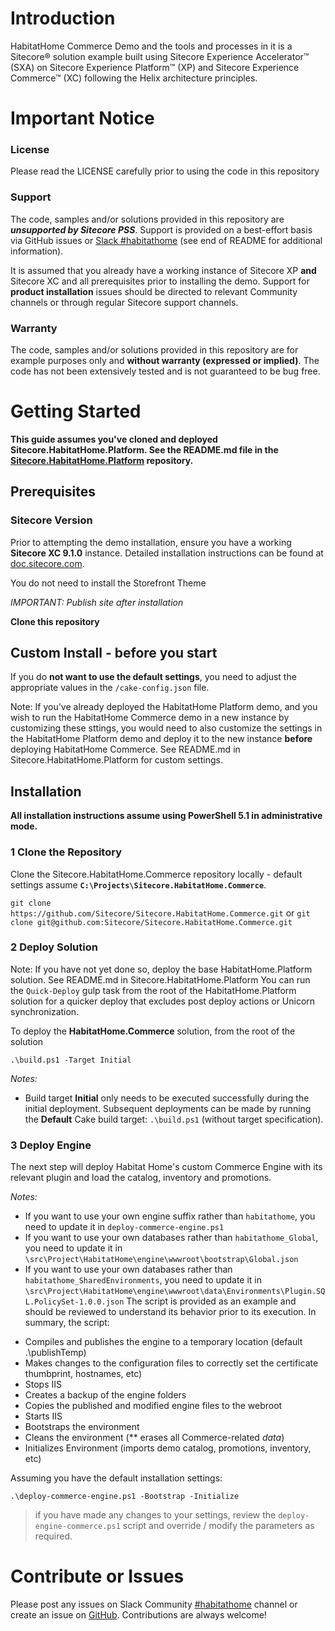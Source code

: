 # Introduction 
HabitatHome Commerce Demo and the tools and processes in it is a Sitecore&reg; solution example built using Sitecore Experience Accelerator&trade; (SXA) on Sitecore Experience Platform&trade; (XP) and Sitecore Experience Commerce&trade; (XC) following the Helix architecture principles.

# Important Notice

### License
Please read the LICENSE carefully prior to using the code in this repository
 
### Support

The code, samples and/or solutions provided in this repository are ***unsupported by Sitecore PSS***. Support is provided on a best-effort basis via GitHub issues or [Slack #habitathome](https://sitecorechat.slack.com/messages/habitathome/) (see end of README for additional information).

It is assumed that you already have a working instance of Sitecore XP **and** Sitecore XC  and all prerequisites prior to installing the demo. Support for **product installation** issues should be directed to relevant Community channels or through regular Sitecore support channels. 

### Warranty

The code, samples and/or solutions provided in this repository are for example purposes only and **without warranty (expressed or implied)**. The code has not been extensively tested and is not guaranteed to be bug free.  

# Getting Started

**This guide assumes you've cloned and deployed Sitecore.HabitatHome.Platform. See the README.md file in the [Sitecore.HabitatHome.Platform](https://github.com/sitecore/sitecore.habitathome.platform) repository.**

## Prerequisites

### Sitecore Version

Prior to attempting the demo installation, ensure you have a working **Sitecore XC 9.1.0** instance. Detailed installation instructions can be found at [doc.sitecore.com](http://commercesdn.sitecore.net/SitecoreXC_9.1/Sitecore_XC-9.1_Installation_Guide_for_On-Prem.pdf).

You do not need to install the Storefront Theme

*IMPORTANT: Publish site after installation*

**Clone this repository**

## Custom Install - before you start

If you do **not want to use the default settings**, you need to adjust the appropriate values in the `/cake-config.json` file.


Note: If you've already deployed the HabitatHome Platform demo, and you wish to run the HabitatHome Commerce demo in a new instance by customizing these sttings,
you would need to also customize the settings in the HabitatHome Platform demo and deploy it to the new instance **before** deploying HabitatHome Commerce. 
See README.md in Sitecore.HabitatHome.Platform for custom settings.

## Installation
**All installation instructions assume using PowerShell 5.1 in administrative mode.**

### 1 Clone the Repository
Clone the Sitecore.HabitatHome.Commerce repository locally - default settings assume **`C:\Projects\Sitecore.HabitatHome.Commerce`**. 

`git clone https://github.com/Sitecore/Sitecore.HabitatHome.Commerce.git` or 
`git clone git@github.com:Sitecore/Sitecore.HabitatHome.Commerce.git`
  
### 2 Deploy Solution
Note: If you have not yet done so, deploy the base HabitatHome.Platform solution. See README.md in Sitecore.HabitatHome.Platform
You can run the `Quick-Deploy` gulp task from the root of the HabitatHome.Platform solution for a quicker deploy that excludes post deploy actions or Unicorn synchronization.

To deploy the **HabitatHome.Commerce** solution, from the root of the solution

`.\build.ps1 -Target Initial`

_Notes:_

- Build target **Initial** only needs to be executed successfully during the initial deployment. Subsequent deployments can be made by running the **Default** Cake build target: `.\build.ps1` (without target specification).

### 3 Deploy Engine

The next step will deploy Habitat Home's custom Commerce Engine with its relevant plugin and load the catalog, inventory and promotions.

_Notes:_
* If you want to use your own engine suffix rather than `habitathome`, you need to update it in `deploy-commerce-engine.ps1`
* If you want to use your own databases rather than `habitathome_Global`, you need to update it in `\src\Project\HabitatHome\engine\wwwroot\bootstrap\Global.json`
* If you want to use your own databases rather than `habitathome_SharedEnvironments`, you need to update it in `\src\Project\HabitatHome\engine\wwwroot\data\Environments\Plugin.SQL.PolicySet-1.0.0.json`
The script is provided as an example and should be reviewed to understand its behavior prior to its execution. In summary, the script:

- Compiles and publishes the engine to a temporary location (default .\publishTemp)
- Makes changes to the configuration files to correctly set the certificate thumbprint, hostnames, etc)
- Stops IIS
- Creates a backup of the engine folders
- Copies the published and modified engine files to the webroot
- Starts IIS 
- Bootstraps the environment
- Cleans the environment (** erases all Commerce-related *data*)
- Initializes Environment (imports demo catalog, promotions, inventory, etc)


Assuming you have the default installation settings:

`.\deploy-commerce-engine.ps1 -Bootstrap -Initialize`

> if you have made any changes to your settings, review the `deploy-engine-commerce.ps1` script and override / modify the parameters as required.


# Contribute or Issues
Please post any issues on Slack Community [#habitathome](https://sitecorechat.slack.com/messages/habitathome/) channel or create an issue on [GitHub](https://github.com/Sitecore/Sitecore.HabitatHome.Commerce/issues). Contributions are always welcome!
